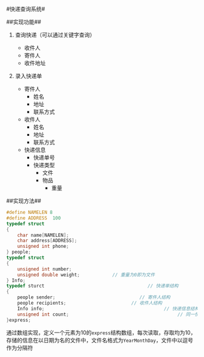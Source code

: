 #快递查询系统#

##实现功能##

1. 查询快递（可以通过关键字查询）
    * 收件人
    * 寄件人
    * 收件地址

2. 录入快递单
    * 寄件人
        * 姓名
        * 地址
        * 联系方式
    * 收件人
        * 姓名
        * 地址
        * 联系方式
    * 快递信息
        * 快递单号
        * 快递类型
            * 文件
            * 物品
                * 重量

##实现方法##

``` c
#define NAMELEN 8
#define ADDRESS  100
typedef struct 
{
    char name[NAMELEN];
    char address[ADDRESS];
    unsigned int phone;
} people;
typedef struct
{
    unsigned int number;
    unsigned double weight;            // 重量为0即为文件
} Info;
typedef sturct                                      // 快递单结构
{
    people sender;                               // 寄件人结构
    people recipients;                        // 收件人结构
    Info info;                                            // 快递信息结构
    unsigned int count;                                        // 同一快递单计数
}express;
```

通过数组实现，定义一个元素为10的`express`结构数组，每次读取，存取均为10，存储的信息在以日期为名的文件中，文件名格式为`YearMonthDay`，文件中以逗号作为分隔符
